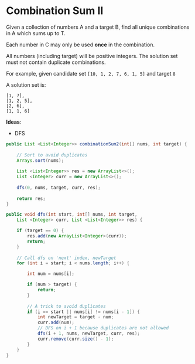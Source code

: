 # Combination Sum II

Given a collection of numbers A and a target B, find all unique combinations in A which sums up to T.

Each number in C may only be used **once** in the combination.

All numbers (including target) will be positive integers.
The solution set must not contain duplicate combinations.

For example, given candidate set `[10, 1, 2, 7, 6, 1, 5]` and target `8` 

A solution set is: 
```
[1, 7],
[1, 2, 5],
[2, 6],
[1, 1, 6]

```

**Ideas**:
- DFS

```java
public List <List<Integer>> combinationSum2(int[] nums, int target) {
    
    // Sort to avoid duplicates
    Arrays.sort(nums);
    
    List <List<Integer>> res = new ArrayList<>();
    List <Integer> curr = new ArrayList<>();
    
    dfs(0, nums, target, curr, res);
    
    return res;
}

public void dfs(int start, int[] nums, int target,
    List <Integer> curr, List <List<Integer>> res) {

    if (target == 0) {
        res.add(new ArrayList<Integer>(curr));
        return;
    }
    
    // Call dfs on 'next' index, newTarget
    for (int i = start; i < nums.length; i++) {

        int num = nums[i];

        if (num > target) {
            return;
        }
        
        // A trick to avoid duplicates
        if (i == start || nums[i] != nums[i - 1]) {
            int newTarget = target - num;
            curr.add(num);     
            // DFS on i + 1 because duplicates are not allowed
            dfs(i + 1, nums, newTarget, curr, res);
            curr.remove(curr.size() - 1);
        }           
    }
}
```
